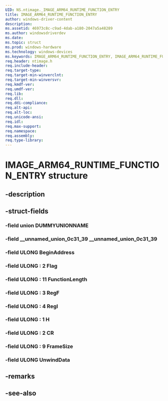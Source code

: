 ```yaml
---
UID: NS.ntimage._IMAGE_ARM64_RUNTIME_FUNCTION_ENTRY
title: IMAGE_ARM64_RUNTIME_FUNCTION_ENTRY
author: windows-driver-content
description: 
ms.assetid: 46973c8c-c9ad-4dab-a180-2047a5a48289
ms.author: windowsdriverdev
ms.date: 
ms.topic: struct
ms.prod: windows-hardware
ms.technology: windows-devices
ms.keywords: IMAGE_ARM64_RUNTIME_FUNCTION_ENTRY, IMAGE_ARM64_RUNTIME_FUNCTION_ENTRY, *PIMAGE_ARM64_RUNTIME_FUNCTION_ENTRY
req.header: ntimage.h
req.include-header:
req.target-type:
req.target-min-winverclnt:
req.target-min-winversvr:
req.kmdf-ver:
req.umdf-ver:
req.lib:
req.dll:
req.ddi-compliance:
req.alt-api:
req.alt-loc:
req.unicode-ansi:
req.idl:
req.max-support:
req.namespace:
req.assembly:
req.type-library:
---
```


# IMAGE_ARM64_RUNTIME_FUNCTION_ENTRY structure

## -description



## -struct-fields

### -field union DUMMYUNIONNAME			
 	
### -field __unnamed_union_0c31_39 __unnamed_union_0c31_39			
 	
### -field ULONG BeginAddress			
 	
### -field ULONG  : 2 Flag			
 	
### -field ULONG  : 11 FunctionLength			
 	
### -field ULONG  : 3 RegF			
 	
### -field ULONG  : 4 RegI			
 	
### -field ULONG  : 1 H			
 	
### -field ULONG  : 2 CR			
 	
### -field ULONG  : 9 FrameSize			
 	
### -field ULONG UnwindData			
 	
## -remarks

## -see-also